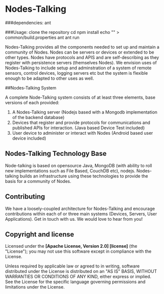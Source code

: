 # Nodes-Talking

###dependencies:
    ant

###Usage:   clone the repository
            cd <install dir>
            npm install
            echo "<your jdk home>" > common/build.properties
            ant
            ant run

Nodes-Talking provides all the components needed to set up and maintain a community of Nodes. Nodes can be servers or devices or extended to be other types.  Nodes have protocols and APIS and are self-describing as they register with persistence servers (themselves Nodes).  We envision uses of Nodes-Talking to include setup and adminstration of a system of remote sensors, control devices, logging servers etc but the system is flexible enough to be adapted to other uses as well.

##Nodes-Talking System

A complete Node-Talking system consists of at least three elements, base versions of each provided:

1. A Nodes-Talking server (Nodejs based with a Mongodb implementation of the backend database)
2. Devices that register and provide protocols for communications and published APIs for interaction. (Java based Device Test included)
3. User device to administer or interact with Nodes (Android based user device included)

## Nodes-Talking Technology Base

Node-talking is based on opensource Java, MongoDB (with ability to roll new implementations such as File Based, CouchDB etc), nodejs.  Nodes-talking builds an infrastructure using these technologies to provide the basis for a community of Nodes.

## Contributing

We have a loosely-coupled architecture for Nodes-Talking and encourage  contributions within each of or three main systems (Devices, Servers, User Applications). Get in touch with us. We would love to hear from you!


## Copyright and license


Licensed under the **[Apache License, Version 2.0] [license]** (the "License");
you may not use this software except in compliance with the License.

Unless required by applicable law or agreed to in writing, software
distributed under the License is distributed on an "AS IS" BASIS,
WITHOUT WARRANTIES OR CONDITIONS OF ANY KIND, either express or implied.
See the License for the specific language governing permissions and
limitations under the License.



